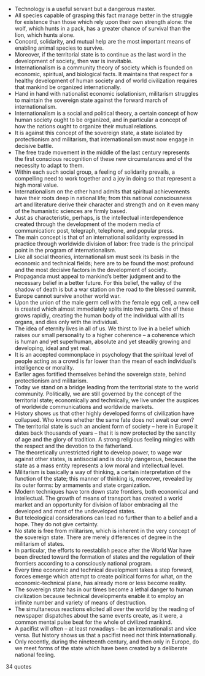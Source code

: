  - Technology is a useful servant but a dangerous master.
 - All species capable of grasping this fact manage better in the struggle for existence than those which rely upon their own strength alone: the wolf, which hunts in a pack, has a greater chance of survival than the lion, which hunts alone.
 - Concord, solidarity, and mutual help are the most important means of enabling animal species to survive.
 - Moreover, if the territorial state is to continue as the last word in the development of society, then war is inevitable.
 - Internationalism is a community theory of society which is founded on economic, spiritual, and biological facts. It maintains that respect for a healthy development of human society and of world civilization requires that mankind be organized internationally.
 - Hand in hand with nationalist economic isolationism, militarism struggles to maintain the sovereign state against the forward march of internationalism.
 - Internationalism is a social and political theory, a certain concept of how human society ought to be organized, and in particular a concept of how the nations ought to organize their mutual relations.
 - It is against this concept of the sovereign state, a state isolated by protectionism and militarism, that internationalism must now engage in decisive battle.
 - The free trade movement in the middle of the last century represents the first conscious recognition of these new circumstances and of the necessity to adapt to them.
 - Within each such social group, a feeling of solidarity prevails, a compelling need to work together and a joy in doing so that represent a high moral value.
 - Internationalism on the other hand admits that spiritual achievements have their roots deep in national life; from this national consciousness art and literature derive their character and strength and on it even many of the humanistic sciences are firmly based.
 - Just as characteristic, perhaps, is the intellectual interdependence created through the development of the modern media of communication: post, telegraph, telephone, and popular press.
 - The main concept is that of an international solidarity expressed in practice through worldwide division of labor: free trade is the principal point in the program of internationalism.
 - Like all social theories, internationalism must seek its basis in the economic and technical fields; here are to be found the most profound and the most decisive factors in the development of society.
 - Propaganda must appeal to mankind’s better judgment and to the necessary belief in a better future. For this belief, the valley of the shadow of death is but a war station on the road to the blessed summit.
 - Europe cannot survive another world war.
 - Upon the union of the male germ cell with the female egg cell, a new cell is created which almost immediately splits into two parts. One of these grows rapidly, creating the human body of the individual with all its organs, and dies only with the individual.
 - The idea of eternity lives in all of us. We thirst to live in a belief which raises our small personality to a higher coherence – a coherence which is human and yet superhuman, absolute and yet steadily growing and developing, ideal and yet real.
 - It is an accepted commonplace in psychology that the spiritual level of people acting as a crowd is far lower than the mean of each individual’s intelligence or morality.
 - Earlier ages fortified themselves behind the sovereign state, behind protectionism and militarism.
 - Today we stand on a bridge leading from the territorial state to the world community. Politically, we are still governed by the concept of the territorial state; economically and technically, we live under the auspices of worldwide communications and worldwide markets.
 - History shows us that other highly developed forms of civilization have collapsed. Who knows whether the same fate does not await our own?
 - The territorial state is such an ancient form of society – here in Europe it dates back thousands of years – that it is now protected by the sanctity of age and the glory of tradition. A strong religious feeling mingles with the respect and the devotion to the fatherland.
 - The theoretically unrestricted right to develop power, to wage war against other states, is antisocial and is doubly dangerous, because the state as a mass entity represents a low moral and intellectual level.
 - Militarism is basically a way of thinking, a certain interpretation of the function of the state; this manner of thinking is, moreover, revealed by its outer forms: by armaments and state organization.
 - Modern techniques have torn down state frontiers, both economical and intellectual. The growth of means of transport has created a world market and an opportunity for division of labor embracing all the developed and most of the undeveloped states.
 - But teleological considerations can lead no further than to a belief and a hope. They do not give certainty.
 - No state is free from militarism, which is inherent in the very concept of the sovereign state. There are merely differences of degree in the militarism of states.
 - In particular, the efforts to reestablish peace after the World War have been directed toward the formation of states and the regulation of their frontiers according to a consciously national program.
 - Every time economic and technical development takes a step forward, forces emerge which attempt to create political forms for what, on the economic-technical plane, has already more or less become reality.
 - The sovereign state has in our times become a lethal danger to human civilization because technical developments enable it to employ an infinite number and variety of means of destruction.
 - The simultaneous reactions elicited all over the world by the reading of newspaper dispatches about the same events create, as it were, a common mental pulse beat for the whole of civilized mankind.
 - A pacifist will often – at least nowadays – be an internationalist and vice versa. But history shows us that a pacifist need not think internationally.
 - Only recently, during the nineteenth century, and then only in Europe, do we meet forms of the state which have been created by a deliberate national feeling.

34 quotes